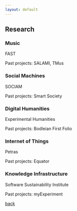 ```yaml
---
layout: default
---
```


## Research

### Music

FAST

Past projects: SALAMI, TMus

### Social Machines

SOCIAM

Past projects: Smart Society

### Digital Humanities

Experimental Humanities

Past projects: Bodleian First Folio

### Internet of Things

Petras

Past projects: Equator

### Knowledge Infrastructure

Software Sustainability Institute

Past projects: myExperiment

[back](./)
